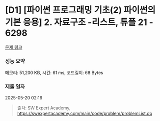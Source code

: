 # [D1] [파이썬 프로그래밍 기초(2) 파이썬의 기본 응용] 2. 자료구조 -리스트, 튜플 21 - 6298 

[문제 링크](https://swexpertacademy.com/main/code/problem/problemDetail.do?contestProbId=AWcV-oCq5PoDFAU4) 

### 성능 요약

메모리: 51,200 KB, 시간: 61 ms, 코드길이: 68 Bytes

### 제출 일자

2025-05-20 02:16



> 출처: SW Expert Academy, https://swexpertacademy.com/main/code/problem/problemList.do